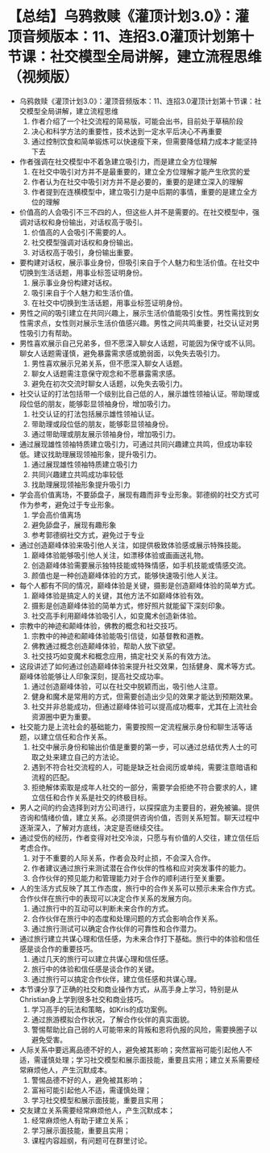 # 【总结】乌鸦救赎《灌顶计划3.0》：灌顶音频版本：11、连招3.0灌顶计划第十节课：社交模型全局讲解，建立流程思维（视频版）

-   乌鸦救赎《灌顶计划3.0》：灌顶音频版本：11、连招3.0灌顶计划第十节课：社交模型全局讲解，建立流程思维
    1.  作者介绍了一个社交流程的简易版，可能会出书，目前处于草稿阶段
    2.  决心和科学方法的重要性，技术达到一定水平后决心不再重要
    3.  通过控制饮食和简单锻炼可以快速瘦下来，但需要降低精力成本才能坚持下去
-   作者强调在社交模型中不着急建立吸引力，而是建立全方位理解
    1.  在社交中吸引对方并不是最重要的，建立全方位理解才能产生欣赏的爱
    2.  作者认为在社交中吸引对方并不是必要的，重要的是建立深入的理解
    3.  作者提到在连横模型中，建立吸引力是中后期的事情，重要的是建立全方位的理解
-   价值高的人会吸引不三不四的人，但这些人并不是需要的。在社交模型中，强调对话权和身份输出，对话权高于吸引。
    1.  价值高的人会吸引不需要的人。
    2.  社交模型强调对话权和身份输出。
    3.  对话权高于吸引，身份输出重要。
-   要构建对话权，展示事业身份，但吸引来自于个人魅力和生活价值。在社交中切换到生活话题，用事业标签证明身份。
    1.  展示事业身份构建对话权。
    2.  吸引来自于个人魅力和生活价值。
    3.  在社交中切换到生活话题，用事业标签证明身份。
-   男性之间的吸引建立在共同兴趣上，展示生活价值能吸引女性。男性需找到女性需求点，女性则对展示生活价值感兴趣。男性之间共鸣重要，社交认证对男性吸引力有帮助。
-   男性喜欢展示自己兄弟多，但不愿深入聊女人话题，可能因为保守或不认同。聊女人话题需谨慎，避免暴露需求感或脆弱面，以免失去吸引力。
    1.  男性喜欢展示兄弟关系，但不愿深入聊女人话题。
    2.  聊女人话题需注意保守观念和不愿暴露需求感。
    3.  避免在初次交流时聊女人话题，以免失去吸引力。
-   社交认证的打法包括带一个级别比自己低的人，展示雄性领袖认证。带助理或段位低的朋友，能够彰显领袖身份，增加吸引力。
    1.  社交认证的打法包括展示雄性领袖认证。
    2.  带助理或段位低的朋友，能够彰显领袖身份。
    3.  通过带助理或朋友展示领袖身份，增加吸引力。
-   通过展现雄性领袖特质建立吸引力，可通过共同兴趣建立共鸣，但成功率较低。建议找助理展现领袖形象，提升吸引力。
    1.  通过展现雄性领袖特质建立吸引力
    2.  共同兴趣建立共鸣成功率较低
    3.  找助理展现领袖形象提升吸引力
-   学会高价值离场，不要舔盘子，展现有趣而非专业形象。郭德纲的社交方式可作为参考，避免过于专业形象。
    1.  学会高价值离场
    2.  避免舔盘子，展现有趣形象
    3.  参考郭德纲社交方式，避免过于专业
-   通过创造巅峰体验来吸引他人关注，如提供极致体验感或展示特殊技能。
    1.  巅峰体验能够吸引他人关注，如漂移体验或画画送礼物。
    2.  创造巅峰体验需要展示独特技能或特殊情感，如手机技能或情感交流。
    3.  颜值也是一种创造巅峰体验的方式，能够快速吸引他人关注。
-   每个人都有不同的情况，巅峰体验是关键，摄影是创造巅峰体验的简单方式。
    1.  巅峰体验是搞定人的关键，其他方法不如巅峰体验有效。
    2.  摄影是创造巅峰体验的简单方式，修好照片就能留下深刻印象。
    3.  社交高手利用巅峰体验吸引人，如变魔术创造新体验。
-   宗教中的神迹和颠峰体验，佛教的概念和社交技巧。
    1.  宗教中的神迹和颠峰体验能吸引信徒，如基督教和道教。
    2.  佛教通过概念创造颠峰体验，帮助人放下欲望。
    3.  社交技巧如变魔术和概念应用，搞定社交关系的有效方法。
-   这段讲述了如何通过创造巅峰体验来提升社交效果，包括健身、魔术等方式。巅峰体验能够让人印象深刻，提高社交成功率。
    1.  通过创造巅峰体验，可以在社交中脱颖而出，吸引他人注意。
    2.  健身和魔术是常用的方式，但需要创造出少见的效果才能达到预期效果。
    3.  社交并非总能成功，但通过巅峰体验可以提高成功概率，尤其在上流社会资源圈中更为重要。
-   社交能力是上流社会的基础能力，需要按照一定流程展示身份和聊生活等话题，以建立信任和合作关系。
    1.  社交中展示身份和输出价值是重要的第一步，可以通过总结优秀人士的可取之处来建立自己的方法论。
    2.  遇到不符合社交流程的人，可能是缺乏社会阅历或单纯，需要注意暗语和流程的匹配。
    3.  拒绝解体索取是成年人社交的一部分，需要学会拒绝不符合要求的人，建立信任和合作关系是社交的终极目标。
-   男人之间的约会选择到对方公司进行，以探探底为主要目的，避免被骗。提供咨询和情绪价值，建立关系。必须提供咨询价值，否则关系短暂。聊天过程中逐渐深入，了解对方底线，决定是否继续交往。
-   通过受伤的经历，作者变得对社交冷淡，只愿与有价值的人交往，建立信任后考虑合作。
    1.  对于不重要的人际关系，作者会及时止损，不会深入合作。
    2.  作者建议通过旅行来测试潜在合作伙伴的性格和应对突发事件的能力。
    3.  合作伙伴的预见能力和管理能力对于合作的顺利进行至关重要。
-   人的生活方式反映了其工作态度，旅行中的合作关系可以预示未来合作方式。合作伙伴在旅行中的表现可以决定合作关系的发展方向。
    1.  通过旅行中的互动可以判断未来合作的方式。
    2.  合作伙伴在旅行中的态度和处理问题的方式会影响合作关系。
    3.  通过旅行测试可以确定合作伙伴的可靠性和合作潜力。
-   通过旅行建立共谋心理和信任感，为未来合作打下基础。旅行中的体验和信任感是谈合作的重要技巧。
    1.  通过几天的旅行可以建立共谋心理和信任感。
    2.  旅行中的体验和信任感是谈合作的关键。
    3.  通过旅行可以搞定合作伙伴，建立信任感和共谋心理。
-   本节课分享了正确的社交和商业操作方式，从高手身上学习，特别是从Christian身上学到很多社交和商业技巧。
    1.  学习高手的玩法和策略，如Kris的成功案例。
    2.  通过旅游模拟合作状况，了解合作伙伴的真实面貌。
    3.  警惕帮助比自己弱的人可能带来的背叛和恩将仇报的风险，需要换圈子以避免受害。
-   人际关系中要远离品德不好的人，避免被其影响；突然富裕可能引起他人不适，需谨慎处理；学习社交模型和展示面技能，重要且实用；建立关系需要经常麻烦他人，产生沉默成本。
    1.  警惕品德不好的人，避免被其影响；
    2.  富裕可能引起他人不适，需谨慎处理；
    3.  学习社交模型和展示面技能，重要且实用；
-   交友建立关系需要经常麻烦他人，产生沉默成本；
    1.  经常麻烦他人有助于建立关系；
    2.  学习展示面技能，重要且实用；
    3.  课程内容超纲，有问题可在群里讨论。